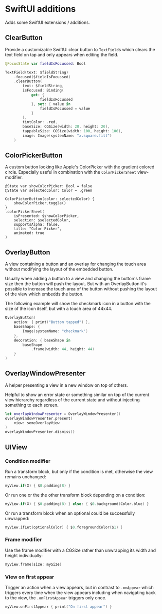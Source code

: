 # SwiftUI additions

Adds some SwiftUI extensions / additions.

## ClearButton

Provide a customizable SwiftUI clear button to `TextField`s which clears the text field on tap and only appears when editing the field.

```swift
@FocusState var fieldIsFocussed: Bool

TextField(text: $fieldString)
	.focused($fieldIsFocussed)
	.clearButton(
		text: $fieldString,
		isFocused: Binding(
			get: {
				fieldIsFocussed
			}, set: { value in
				fieldIsFocussed = value
			}
		),
		tintColor: .red,
		baseSize: CGSize(width: 20, height: 20),
		tappableSize: CGSize(width: 100, height: 100),
		image: Image(systemName: "x.square.fill")
	)
```

## ColorPickerButton

A custom button looking like Apple's ColorPicker with the gradient colored circle. Especially useful in combination with the `ColorPickerSheet` view-modifier.

```
@State var showColorPicker: Bool = false
@State var selectedColor: Color = .green

ColorPickerButton(color: selectedColor) {
	showColorPicker.toggle()
}
.colorPickerSheet(
	isPresented: $showColorPicker,
	selection: $selectedColor,
	supportsAlpha: false,
	title: "Color Picker",
	animated: true
)
```

## OverlayButton

A view containing a button and an overlay for changing the touch area without modifying the layout of the embedded button.

Usually when adding a button to a view and changing the button's frame size then the button will push the layout. But with an OverlayButton it's possible to increase the touch area of the button without pushing the layout of the view which embedds the button.

The following example will show the checkmark icon in a button with the size of the icon itself, but with a touch area of 44x44.

```swift
OverlayButton(
	action: { print("Button tapped") },
	baseShape: {
		Image(systemName: "checkmark")
	}, 
	decoration: { baseShape in
		baseShape
			.frame(width: 44, height: 44)
	}
)
```

## OverlayWindowPresenter

A helper presenting a view in a new window on top of others.

Helpful to show an error state or something similar on top of the current view hierarchy regardless of the current state and without injecting something to each screen.

```swift
let overlayWindowPresenter = OverlayWindowPresenter()
overlayWindowPresenter.present(
	view: someOverlayView
)
overlayWindowPresenter.dismiss()
```

## UIView

### Condition modifier

Run a transform block, but only if the condition is met, otherwise the view remains unchanged:

```swift
myView.if(X) { $0.padding(8) }
```

Or run one or the the other transform block depending on a condition:

```swift
myView.if(X) { $0.padding(8) } else: { $0.background(Color.blue) }
```

Or run a transform block when an optional could be successfully unwrapped:

```swift
myView.ifLet(optionalColor) { $0.foregroundColor($1) }
```

### Frame modifier

Use the frame modifier with a CGSize rather than unwrapping its width and height individually:

```swift
myView.frame(size: mySize)
```

### View on first appear

Trigger an action when a view appears, but in contrast to `.onAppear` which triggers every time when the view appears including when navigating back to the view, the `.onFirstAppear` triggers only once.

```swift
myView.onFirstAppear { print("On first appear") }
```
